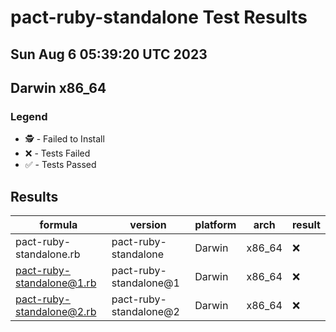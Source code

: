 # pact-ruby-standalone Test Results
## Sun Aug  6 05:39:20 UTC 2023
## Darwin x86_64
### Legend
- 🕵️ - Failed to Install
- ❌ - Tests Failed
- ✅ - Tests Passed

## Results
| formula | version | platform | arch | result |
| ------- | ------- | -------- | ---- | ------ |
| pact-ruby-standalone.rb | pact-ruby-standalone | Darwin | x86_64 | ❌ |
| pact-ruby-standalone@1.rb | pact-ruby-standalone@1 | Darwin | x86_64 | ❌ |
| pact-ruby-standalone@2.rb | pact-ruby-standalone@2 | Darwin | x86_64 | ❌ |
